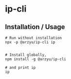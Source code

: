 # ip-cli

## Installation / Usage

```shell
# Run without installation
npx -p @arzyu/ip-cli ip


# Install globally,
npm install -g @arzyu/ip-cli

# and print ip
ip
```
